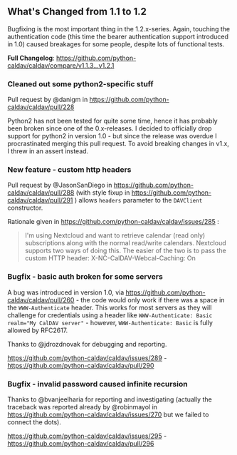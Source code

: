 ## What's Changed from 1.1 to 1.2

Bugfixing is the most important thing in the 1.2.x-series.  Again, touching the authentication code (this time the bearer authentication support introduced in 1.0) caused breakages for some people, despite lots of functional tests.

**Full Changelog**: https://github.com/python-caldav/caldav/compare/v1.1.3...v1.2.1

### Cleaned out some python2-specific stuff

Pull request by @danigm in https://github.com/python-caldav/caldav/pull/228

Python2 has not been tested for quite some time, hence it has probably been broken since one of the 0.x-releases.  I decided to officially drop support for python2 in version 1.0 - but since the release was overdue I procrastinated merging this pull request.  To avoid breaking changes in v1.x, I threw in an assert instead.

### New feature - custom http headers

Pull request by @JasonSanDiego in https://github.com/python-caldav/caldav/pull/288 (with style fixup in https://github.com/python-caldav/caldav/pull/291 ) allows `headers` parameter to the `DAVClient` constructor.

Rationale given in https://github.com/python-caldav/caldav/issues/285 :

> I'm using Nextcloud and want to retrieve calendar (read only) subscriptions along with the normal read/write calendars. Nextcloud supports two ways of doing this. The easier of the two is to pass the custom HTTP header: X-NC-CalDAV-Webcal-Caching: On

### Bugfix - basic auth broken for some servers

A bug was introduced in version 1.0, via https://github.com/python-caldav/caldav/pull/260 - the code would only work if there was a space in the `WWW-Authenticate` header.  This works for most servers as they will challenge for credentials using a header like `WWW-Authenticate: Basic realm="My CalDAV server"` - however, `WWW-Authenticate: Basic` is fully allowed by RFC2617.

Thanks to @jdrozdnovak for debugging and reporting.

https://github.com/python-caldav/caldav/issues/289 - https://github.com/python-caldav/caldav/pull/290

### Bugfix - invalid password caused infinite recursion

Thanks to @bvanjeelharia for reporting and investigating (actually the traceback was reported already by @robinmayol in https://github.com/python-caldav/caldav/issues/270 but we failed to connect the dots).

https://github.com/python-caldav/caldav/issues/295 - https://github.com/python-caldav/caldav/pull/296
